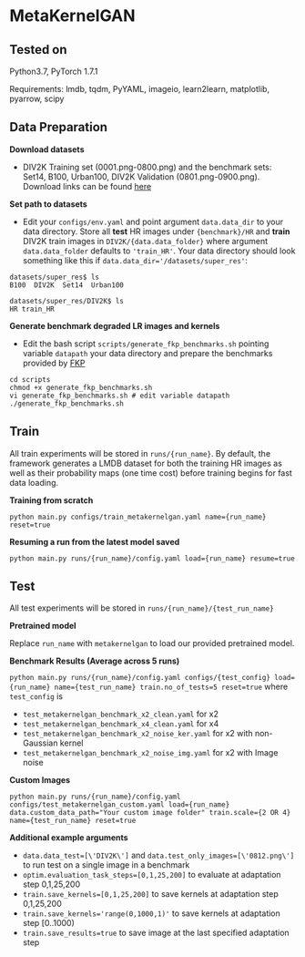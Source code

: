 # MetaKernelGAN

## Tested on

Python3.7, PyTorch 1.7.1

Requirements: lmdb, tqdm, PyYAML, imageio, learn2learn, matplotlib, pyarrow, scipy

## Data Preparation


**Download datasets**

* DIV2K Training set (0001.png-0800.png) and the benchmark sets: Set14, B100, Urban100, DIV2K Validation (0801.png-0900.png). Download links can be found [here](https://github.com/xinntao/BasicSR/blob/master/docs/DatasetPreparation.md#common-image-sr-datasets)

**Set path to datasets**

* Edit your `configs/env.yaml` and point argument `data.data_dir` to your data directory. Store all **test** HR images under `{benchmark}/HR` and **train** DIV2K train images in `DIV2K/{data.data_folder}` where argument `data.data_folder` defaults to `'train_HR'`. Your data directory should look something like this if `data.data_dir='/datasets/super_res'`:
```
datasets/super_res$ ls
B100  DIV2K  Set14  Urban100

datasets/super_res/DIV2K$ ls
HR train_HR
```

**Generate benchmark degraded LR images and kernels**

* Edit the bash script `scripts/generate_fkp_benchmarks.sh` pointing variable `datapath` your data directory and prepare the benchmarks provided by [FKP](https://github.com/JingyunLiang/FKP) 

```
cd scripts
chmod +x generate_fkp_benchmarks.sh
vi generate_fkp_benchmarks.sh # edit variable datapath
./generate_fkp_benchmarks.sh
```

## Train

All train experiments will be stored in `runs/{run_name}`. By default, the framework generates a LMDB dataset for both the training HR images as well as their probability maps (one time cost) before training begins for fast data loading.

**Training from scratch**

`python main.py configs/train_metakernelgan.yaml name={run_name} reset=true`

**Resuming a run from the latest model saved**

`python main.py runs/{run_name}/config.yaml load={run_name} resume=true`

## Test

All test experiments will be stored in `runs/{run_name}/{test_run_name}`

**Pretrained model**

Replace `run_name` with `metakernelgan` to load our provided pretrained model.

**Benchmark Results (Average across 5 runs)**

`python main.py runs/{run_name}/config.yaml configs/{test_config} load={run_name} name={test_run_name} train.no_of_tests=5 reset=true`
where `test_config` is
- `test_metakernelgan_benchmark_x2_clean.yaml` for x2 
- `test_metakernelgan_benchmark_x4_clean.yaml` for x4 
- `test_metakernelgan_benchmark_x2_noise_ker.yaml` for x2 with non-Gaussian kernel 
- `test_metakernelgan_benchmark_x2_noise_img.yaml` for x2 with Image noise 

**Custom Images**

`python main.py runs/{run_name}/config.yaml configs/test_metakernelgan_custom.yaml load={run_name} data.custom_data_path="Your custom image folder" train.scale={2 OR 4} name={test_run_name} reset=true`

**Additional example arguments**

- `data.data_test=[\'DIV2K\']` and `data.test_only_images=[\'0812.png\']` to run test on a single image in a benchmark
- `optim.evaluation_task_steps=[0,1,25,200]` to evaluate at adaptation step 0,1,25,200 
- `train.save_kernels=[0,1,25,200]` to save kernels at adaptation step 0,1,25,200 
- `train.save_kernels='range(0,1000,1)'` to save kernels at adaptation step [0..1000)
- `train.save_results=true` to save image at the last specified adaptation step

